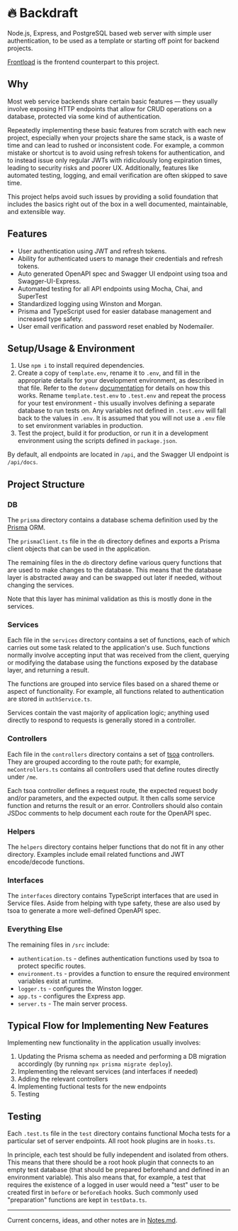 # 🔥 Backdraft

Node.js, Express, and PostgreSQL based web server with simple user authentication, to be used as a template or starting off point for backend projects.

[Frontload](https://github.com/ImranR98/Frontload) is the frontend counterpart to this project.


## Why
Most web service backends share certain basic features — they usually involve exposing HTTP endpoints that allow for CRUD operations on a database, protected via some kind of authentication.

Repeatedly implementing these basic features from scratch with each new project, especially when your projects share the same stack, is a waste of time and can lead to rushed or inconsistent code. For example, a common mistake or shortcut is to avoid using refresh tokens for authentication, and to instead issue only regular JWTs with ridiculously long expiration times, leading to security risks and poorer UX. Additionally, features like automated testing, logging, and email verification are often skipped to save time.

This project helps avoid such issues by providing a solid foundation that includes the basics right out of the box in a well documented, maintainable, and extensible way.



## Features

- User authentication using JWT and refresh tokens.
- Ability for authenticated users to manage their credentials and refresh tokens.
- Auto generated OpenAPI spec and Swagger UI endpoint using tsoa and Swagger-UI-Express.
- Automated testing for all API endpoints using Mocha, Chai, and SuperTest
- Standardized logging using Winston and Morgan.
- Prisma and TypeScript used for easier database management and increased type safety.
- User email verification and password reset enabled by Nodemailer.



## Setup/Usage & Environment
1. Use `npm i` to install required dependencies.
2. Create a copy of `template.env`, rename it to `.env`, and fill in the appropriate details for your development environment, as described in that file. Refer to the `dotenv` [documentation](https://www.npmjs.com/package/dotenv) for details on how this works. Rename `template.test.env` to `.test.env` and repeat the process for your test environment - this usually involves defining a separate database to run tests on. Any variables not defined in `.test.env` will fall back to the values in `.env`. It is assumed that you will not use a `.env` file to set environment variables in production.
3. Test the project, build it for production, or run it in a development environment using the scripts defined in `package.json`.

By default, all endpoints are located in `/api`, and the Swagger UI endpoint is `/api/docs`.


## Project Structure

### DB

The `prisma` directory contains a database schema definition used by the [Prisma](https://www.prisma.io/) ORM. 

The `prismaClient.ts` file in the `db` directory defines and exports a Prisma client objects that can be used in the application.

The remaining files in the `db` directory define various query functions that are used to make changes to the database. This means that the database layer is abstracted away and can be swapped out later if needed, without changing the services.

Note that this layer has minimal validation as this is mostly done in the services.

### Services

Each file in the `services` directory contains a set of functions, each of which carries out some task related to the application's use. Such functions normally involve accepting input that was received from the client, querying or modifying the database using the functions exposed by the database layer, and returning a result.

The functions are grouped into service files based on a shared theme or aspect of functionality. For example, all functions related to authentication are stored in `authService.ts`.

Services contain the vast majority of application logic; anything used directly to respond to requests is generally stored in a controller.

### Controllers

Each file in the `controllers` directory contains a set of [tsoa](https://tsoa-community.github.io/docs/) controllers. They are grouped according to the route path; for example, `meControllers.ts` contains all controllers used that define routes directly under `/me`. 

Each tsoa controller defines a request route, the expected request body and/or parameters, and the expected output. It then calls some service function and returns the result or an error. Controllers should also contain JSDoc comments to help document each route for the OpenAPI spec.

### Helpers

The `helpers` directory contains helper functions that do not fit in any other directory. Examples include email related functions and JWT encode/decode functions.

### Interfaces

The `interfaces` directory contains TypeScript interfaces that are used in Service files. Aside from helping with type safety, these are also used by tsoa to generate a more well-defined OpenAPI spec.

### Everything Else

The remaining files in `/src` include:
- `authentication.ts` - defines authentication functions used by tsoa to protect specific routes.
- `environment.ts` - provides a function to ensure the required environment variables exist at runtime.
- `logger.ts` - configures the Winston logger.
- `app.ts` - configures the Express app.
- `server.ts` - The main server process.



## Typical Flow for Implementing New Features

Implementing new functionality in the application usually involves:
1. Updating the Prisma schema as needed and performing a DB migration accordingly (by running `npx prisma migrate deploy`).
2. Implementing the relevant services (and interfaces if needed)
3. Adding the relevant controllers
4. Implementing fuctional tests for the new endpoints
5. Testing



## Testing
Each `.test.ts` file in the `test` directory contains functional Mocha tests for a particular set of server endpoints. All root hook plugins are in `hooks.ts`.

In principle, each test should be fully independent and isolated from others. This means that there should be a root hook plugin that connects to an empty test database (that should be prepared beforehand and defined in an environment variable). This also means that, for example, a test that requires the existence of a logged in user would need a "test" user to be created first in `before` or `beforeEach` hooks. Such commonly used "preparation" functions are kept in `testData.ts`.



------

Current concerns, ideas, and other notes are in [Notes.md](./Notes.md).
